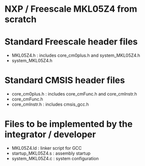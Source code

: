 # NXP / Freescale MKL05Z4 from scratch

# Standard Freescale header files
- MKL05Z4.h : includes core_cm0plus.h and system_MKL05Z4.h
- system_MKL05Z4.h


# Standard CMSIS header files
- core_cm0plus.h : includes core_cmFunc.h and core_cmInstr.h
- core_cmFunc.h
- core_cmInstr.h : includes cmsis_gcc.h

# Files to be implemented by the integrator / developer
- MKL05Z4.ld : linker script for GCC
- startup_MKL05Z4.s : assembly startup
- system_MKL05Z4.c : system configuration
